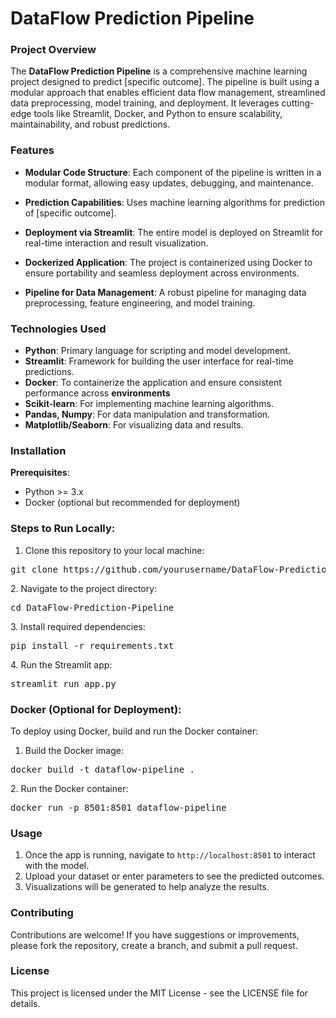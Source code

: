 # DataFlow Prediction Pipeline
### Project Overview
The __DataFlow Prediction Pipeline__ is a comprehensive machine learning project designed to predict [specific outcome]. The pipeline is built using a modular approach that enables efficient data flow management, streamlined data preprocessing, model training, and deployment. It leverages cutting-edge tools like Streamlit, Docker, and Python to ensure scalability, maintainability, and robust predictions.

### Features
* __Modular Code Structure__: Each component of the pipeline is written in a modular format, allowing easy updates, debugging, and maintenance.

* __Prediction Capabilities__: Uses machine learning algorithms for prediction of [specific outcome].

* __Deployment via Streamlit__: The entire model is deployed on Streamlit for real-time interaction and result visualization.

* __Dockerized Application__: The project is containerized using Docker to ensure portability and seamless deployment across environments.

* __Pipeline for Data Management__: A robust pipeline for managing data preprocessing, feature engineering, and model training.

### Technologies Used

* __Python__: Primary language for scripting and model development.
* __Streamlit__: Framework for building the user interface for real-time predictions.
* __Docker__: To containerize the application and ensure consistent performance across __environments__
* __Scikit-learn__: For implementing machine learning algorithms.
* __Pandas, Numpy__: For data manipulation and transformation.
* __Matplotlib/Seaborn__: For visualizing data and results.

### Installation
__Prerequisites__:
* Python >= 3.x
* Docker (optional but recommended for deployment)

### Steps to Run Locally:
1. Clone this repository to your local machine:
<div>
    <pre>git clone https://github.com/yourusername/DataFlow-Prediction-Pipeline.git</pre>
</div>
2. Navigate to the project directory:
<div>
    <pre>cd DataFlow-Prediction-Pipeline</pre>
</div>
3. Install required dependencies:

<div>
    <pre>pip install -r requirements.txt</pre>
</div>
4. Run the Streamlit app:
<div>
    <pre>streamlit run app.py</pre>
</div>

### Docker (Optional for Deployment):
To deploy using Docker, build and run the Docker container:

1. Build the Docker image:
<div>
    <pre>docker build -t dataflow-pipeline .</pre>
</div>
2. Run the Docker container:
<div>
    <pre>docker run -p 8501:8501 dataflow-pipeline</pre>
</div>

### Usage
1. Once the app is running, navigate to `http://localhost:8501` to interact with the model.
2. Upload your dataset or enter parameters to see the predicted outcomes.
3. Visualizations will be generated to help analyze the results.
### Contributing
Contributions are welcome! If you have suggestions or improvements, please fork the repository, create a branch, and submit a pull request.

### License
This project is licensed under the MIT License - see the LICENSE file for details.





